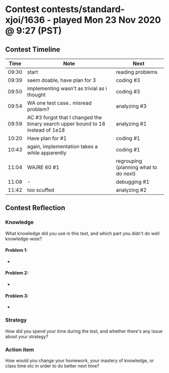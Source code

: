 # Contest contests/standard-xjoi/1636 - played Mon 23 Nov 2020 @ 9:27 (PST)

## Contest Timeline

| Time | Note | Next |
|----|----|----|
09:30 | start | reading problems
09:39 | seem doable, have plan for 3 | coding #3
09:50 | implementing wasn't as trivial as i thought | coding #3
09:54 | WA one test case.. misread problem? | analyzing #3
09:59 | AC #3 forgot that I changed the binary search upper bound to 18 instead of 1e18 | analyzing #1
10:20 | Have plan for #1 | coding #1
10:43 | again, implementation takes a while apparently | coding #1
11:04 | WA/RE 60 #1 | regrouping (planning what to do next)
11:08 | - | debugging #1 
11:42 | too scuffed | analyzing #2

## Contest Reflection

### Knowledge
What knowledge did you use in this test, and which part you didn't do well knowledge-wise?

#### Problem 1:

-

#### Problem 2:

-

#### Problem 3:

-

### Strategy
How did you spend your time during the test, and whether there's any issue about your strategy?

### Action item
How would you change your homework, your mastery of knowledge, or class time etc in order to do better next time?
